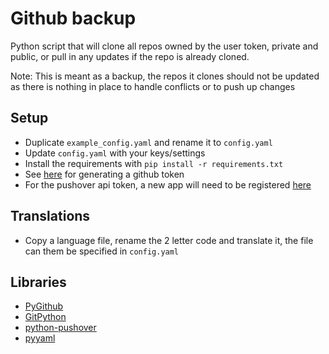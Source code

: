 # Github backup

Python script that will clone all repos owned by the user token, private and public, or pull in any updates if the repo is already cloned.

Note:
This is meant as a backup, the repos it clones should not be updated as there is nothing in place to handle conflicts or to push up changes

## Setup

- Duplicate `example_config.yaml` and rename it to `config.yaml`
- Update `config.yaml` with your keys/settings
- Install the requirements with `pip install -r requirements.txt`
- See [here](https://docs.github.com/en/github/authenticating-to-github/keeping-your-account-and-data-secure/creating-a-personal-access-token) for generating a github token
- For the pushover api token, a new app will need to be registered [here](https://pushover.net/apps/build)

## Translations

- Copy a language file, rename the 2 letter code and translate it, the file can them be specified in `config.yaml`

## Libraries

- [PyGithub](https://github.com/PyGithub/PyGithub)
- [GitPython](https://github.com/gitpython-developers/GitPython)
- [python-pushover](https://github.com/Thibauth/python-pushover)
- [pyyaml](https://github.com/yaml/pyyaml)